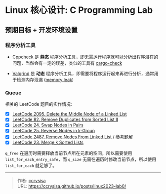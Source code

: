 # Linux 核心设计: C Programming Lab


<!--more-->

## 预期目标 + 开发环境设置

### 程序分析工具

- [Cppcheck](https://cppcheck.sourceforge.io/) 是 **静态** 程序分析工具，即无需运行程序就可以分析出程序潜在的问题，当然会有一定的误差，类似的工具有 [cargo-check](https://doc.rust-lang.org/cargo/commands/cargo-check.html)

- [Valgrind](https://valgrind.org/) 是 **动态** 程序分析工具，即需要将程序运行起来再进行分析，通常用于检测内存泄漏 ([memory leak](https://en.wikipedia.org/wiki/Memory_leak))

### Queue

相关的 LeetCode 题目的实作情况:

- [x] [LeetCode 2095. Delete the Middle Node of a Linked List](https://leetcode.com/problems/delete-the-middle-node-of-a-linked-list/)
- [x] [LeetCode 82. Remove Duplicates from Sorted List II](https://leetcode.com/problems/remove-duplicates-from-sorted-list-ii/)
- [x] [LeetCode 24. Swap Nodes in Pairs](https://leetcode.com/problems/swap-nodes-in-pairs/)
- [x] [LeetCode 25. Reverse Nodes in k-Group](https://leetcode.com/problems/reverse-nodes-in-k-group/)
- [x] [LeetCode 2487. Remove Nodes From Linked List](https://leetcode.com/problems/remove-nodes-from-linked-list/) / [参考题解](https://leetcode.com/problems/remove-nodes-from-linked-list/solutions/4188092/simple-easy-cpp-solution-with-explanation/)
- [x] [LeetCode 23. Merge k Sorted Lists](https://leetcode.com/problems/merge-k-sorted-lists/)

`q_free` 在遍历时需要释放当前节点所在元素的空间，所以需要使用 `list_for_each_entry_safe`，而 `q_size` 无需在遍历时修改当前节点，所以使用 `list_for_each` 就足够了。


---

> 作者: [ccrysisa](https://github.com/ccrysisa)  
> URL: https://ccrysisa.github.io/posts/linux2023-lab0/  

